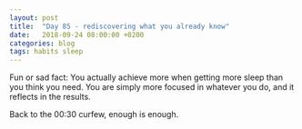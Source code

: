 ```yaml
---
layout: post
title:  "Day 85 - rediscovering what you already know"
date:   2018-09-24 08:00:00 +0200
categories: blog
tags: habits sleep
---
```


Fun or sad fact: You actually achieve more when getting more sleep than you think you need. You are simply more focused in whatever you do, and it reflects in the results.

Back to the 00:30 curfew, enough is enough.
